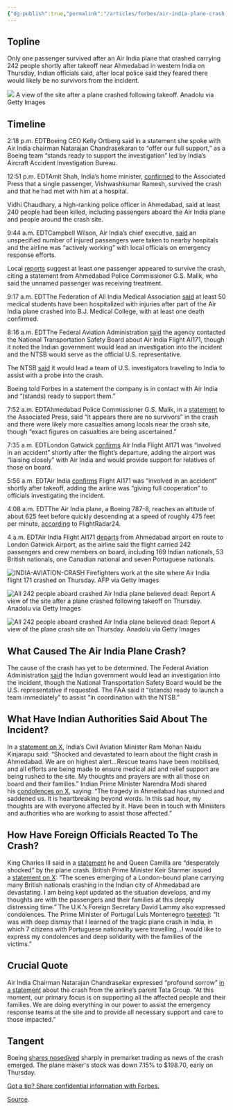 ```yaml
---
{"dg-publish":true,"permalink":"/articles/forbes/air-india-plane-crash-only-one-passenger-survived-boeing-stands-ready-for-probe-live-updates/","tags":["articles","forbes"]}
---
```


## Topline

Only one passenger survived after an Air India plane that crashed carrying 242 people shortly after takeoff near Ahmedabad in western India on Thursday, Indian officials said, after local police said they feared there would likely be no survivors from the incident.

![](https://imageio.forbes.com/specials-images/imageserve/684acf6d0c88dfde296e0018/All-242-people-aboard-crashed-Air-India-plane-believed-dead--Report/960x0.jpg?format=jpg&width=1440)
A view of the site after a plane crashed following takeoff.
Anadolu via Getty Images
## Timeline

2:18 p.m. EDTBoeing CEO Kelly Ortberg said in a statement she spoke with Air India chairman Natarajan Chandrasekaran to “offer our full support,” as a Boeing team “stands ready to support the investigation” led by India’s Aircraft Accident Investigation Bureau.

12:51 p.m. EDTAmit Shah, India’s home minister, [confirmed](https://apnews.com/live/air-india-plane-crash-ai171-ahmedabad-london "https://apnews.com/live/air-india-plane-crash-ai171-ahmedabad-london") to the Associated Press that a single passenger, Vishwashkumar Ramesh, survived the crash and that he had met with him at a hospital.

Vidhi Chaudhary, a high-ranking police officer in Ahmedabad, said at least 240 people had been killed, including passengers aboard the Air India plane and people around the crash site.

9:44 a.m. EDTCampbell Wilson, Air India’s chief executive, [said](https://x.com/airindia/status/1933158349337489691 "https://x.com/airindia/status/1933158349337489691") an unspecified number of injured passengers were taken to nearby hospitals and the airline was “actively working” with local officials on emergency response efforts.

Local [reports](https://timesofindia.indiatimes.com/city/ahmedabad/ahmedabad-air-india-plane-crash-news-live-air-india-london-flight-crash-sardar-vallabhbhai-patel-international-airport-deaths-injured-rescue-operation-latest-updates/liveblog/121799226.cms "https://timesofindia.indiatimes.com/city/ahmedabad/ahmedabad-air-india-plane-crash-news-live-air-india-london-flight-crash-sardar-vallabhbhai-patel-international-airport-deaths-injured-rescue-operation-latest-updates/liveblog/121799226.cms") suggest at least one passenger appeared to survive the crash, citing a statement from Ahmedabad Police Commissioner G.S. Malik, who said the unnamed passenger was receiving treatment.

9:17 a.m. EDTThe Federation of All India Medical Association [said](https://x.com/FAIMA_INDIA_/status/1933151736228892738 "https://x.com/FAIMA_INDIA_/status/1933151736228892738") at least 50 medical students have been hospitalized with injuries after part of the Air India plane crashed into B.J. Medical College, with at least one death confirmed.

8:16 a.m. EDTThe Federal Aviation Administration [said](https://x.com/FAANews/status/1933136353731973610 "https://x.com/FAANews/status/1933136353731973610") the agency contacted the National Transportation Safety Board about Air India Flight AI171, though it noted the Indian government would lead an investigation into the incident and the NTSB would serve as the official U.S. representative.

The NTSB [said](https://x.com/NTSB_Newsroom/status/1933147382331445483 "https://x.com/NTSB_Newsroom/status/1933147382331445483") it would lead a team of U.S. investigators traveling to India to assist with a probe into the crash.

Boeing told Forbes in a statement the company is in contact with Air India and “(stands) ready to support them.”

7:52 a.m. EDTAhmedabad Police Commissioner G.S. Malik, in a [statement](https://apnews.com/live/air-india-plane-crash-ai171-ahmedabad-london#00000197-63f5-d617-a597-7ffdd4f60000 "https://apnews.com/live/air-india-plane-crash-ai171-ahmedabad-london#00000197-63f5-d617-a597-7ffdd4f60000") to the Associated Press, said “it appears there are no survivors” in the crash and there were likely more casualties among locals near the crash site, though “exact figures on casualties are being ascertained.”

7:35 a.m. EDTLondon Gatwick [confirms](https://x.com/Gatwick_Airport/status/1933126034112553357 "https://x.com/Gatwick_Airport/status/1933126034112553357") Air India Flight AI171 was “involved in an accident” shortly after the flight’s departure, adding the airport was “liaising closely” with Air India and would provide support for relatives of those on board.

5:56 a.m. EDTAir India [confirms](https://x.com/airindia/status/1933100970399166759 "https://x.com/airindia/status/1933100970399166759") Flight AI171 was “involved in an accident” shortly after takeoff, adding the airline was “giving full cooperation” to officials investigating the incident.

4:08 a.m. EDTThe Air India plane, a Boeing 787-8, reaches an altitude of about 625 feet before quickly descending at a speed of roughly 475 feet per minute, [according](https://x.com/flightradar24/status/1933091913567285366 "https://x.com/flightradar24/status/1933091913567285366") to FlightRadar24.

4 a.m. EDTAir India Flight AI171 [departs](https://www.flightradar24.com/data/flights/ai171#3ac3097f "https://www.flightradar24.com/data/flights/ai171#3ac3097f") from Ahmedabad airport en route to London Gatwick Airport, as the airline said the flight carried 242 passengers and crew members on board, including 169 Indian nationals, 53 British nationals, one Canadian national and seven Portuguese nationals.

![INDIA-AVIATION-CRASH](https://imageio.forbes.com/specials-images/imageserve/684ad3a2002945ad7108675f/INDIA-AVIATION-CRASH/960x0.jpg?format=jpg&width=1440)
Firefighters work at the site where Air India flight 171 crashed on Thursday.
AFP via Getty Images

![All 242 people aboard crashed Air India plane believed dead: Report](https://imageio.forbes.com/specials-images/imageserve/684ad3c929f8009f5d75440d/All-242-people-aboard-crashed-Air-India-plane-believed-dead--Report/960x0.jpg?format=jpg&width=1440)
A view of the site after a plane crashed following takeoff on Thursday.
Anadolu via Getty Images

![All 242 people aboard crashed Air India plane believed dead: Report](https://imageio.forbes.com/specials-images/imageserve/684ad3e775eedf1d069341f5/All-242-people-aboard-crashed-Air-India-plane-believed-dead--Report/960x0.jpg?format=jpg&width=1440)
A view of the plane crash site on Thursday.
Anadolu via Getty Images

## What Caused The Air India Plane Crash?

The cause of the crash has yet to be determined. The Federal Aviation Administration [said](https://x.com/FAANews/status/1933136353731973610 "https://x.com/FAANews/status/1933136353731973610") the Indian government would lead an investigation into the incident, though the National Transportation Safety Board would be the U.S. representative if requested. The FAA said it “(stands) ready to launch a team immediately” to assist “in coordination with the NTSB.”

## What Have Indian Authorities Said About The Incident?

In a [statement on X](https://x.com/RamMNK/status/1933088489706578159 "https://x.com/RamMNK/status/1933088489706578159"), India’s Civil Aviation Minister Ram Mohan Naidu Kinjarapu said: “Shocked and devastated to learn about the flight crash in Ahmedabad. We are on highest alert…Rescue teams have been mobilised, and all efforts are being made to ensure medical aid and relief support are being rushed to the site. My thoughts and prayers are with all those on board and their families.” Indian Prime Minister Narendra Modi shared his [condolences on X](https://x.com/narendramodi/status/1933110947553681853 "https://x.com/narendramodi/status/1933110947553681853"), saying: “The tragedy in Ahmedabad has stunned and saddened us. It is heartbreaking beyond words. In this sad hour, my thoughts are with everyone affected by it. Have been in touch with Ministers and authorities who are working to assist those affected.”

## How Have Foreign Officials Reacted To The Crash?

King Charles III said in a [statement](https://x.com/RoyalFamily/status/1933137934699430271 "https://x.com/RoyalFamily/status/1933137934699430271") he and Queen Camilla are “desperately shocked” by the plane crash. British Prime Minister Keir Starmer issued a [statement on X](https://x.com/Keir_Starmer/status/1933108640002588855 "https://x.com/Keir_Starmer/status/1933108640002588855"): “The scenes emerging of a London-bound plane carrying many British nationals crashing in the Indian city of Ahmedabad are devastating. I am being kept updated as the situation develops, and my thoughts are with the passengers and their families at this deeply distressing time.” The U.K.’s Foreign Secretary David Lammy also expressed condolences. The Prime Minister of Portugal Luís Montenegro [tweeted](https://x.com/LMontenegro_PT/status/1933120833087574491 "https://x.com/LMontenegro_PT/status/1933120833087574491"): “It was with deep dismay that I learned of the tragic plane crash in India, in which 7 citizens with Portuguese nationality were travelling...I would like to express my condolences and deep solidarity with the families of the victims.”

## Crucial Quote

Air India Chairman Natarajan Chandrasekar expressed “profound sorrow” [in a statement](https://x.com/TataCompanies/status/1933091363874086933 "https://x.com/TataCompanies/status/1933091363874086933") about the crash from the airline’s parent Tata Group. “At this moment, our primary focus is on supporting all the affected people and their families. We are doing everything in our power to assist the emergency response teams at the site and to provide all necessary support and care to those impacted.”

## Tangent

Boeing [shares nosedived](https://www.forbes.com/sites/siladityaray/2025/06/12/boeing-stock-drops-nearly-8-in-premarket-after-air-india-787-crash/ "https://www.forbes.com/sites/siladityaray/2025/06/12/boeing-stock-drops-nearly-8-in-premarket-after-air-india-787-crash/") sharply in premarket trading as news of the crash emerged. The plane maker's stock was down 7.15% to $198.70, early on Thursday.

[Got a tip? Share confidential information with Forbes.](https://www.forbes.com/tips/)

[Source](https://www.forbes.com/sites/siladityaray/2025/06/12/air-india-plane-crash-only-one-passenger-survived-officials-say-boeing-stands-ready-for-probe-live-updates/).